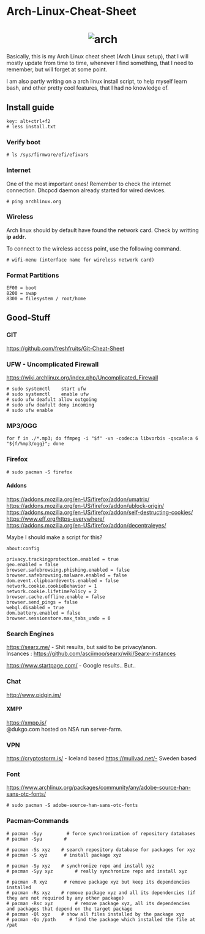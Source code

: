 # Arch-Linux-Cheat-Sheet

<h1 align="center">
	<img src="https://www.archlinux.org/static/logos/archlinux-logo-dark-90dpi.ebdee92a15b3.png" alt="arch">
</h1>

Basically, this is my Arch Linux cheat sheet (Arch Linux setup), that I will mostly update from time to time, whenever I find something, that I need to remember, but will forget at some point. 

I am also partly writing on a arch linux install script, to help myself learn bash, and other pretty cool features, that I had no knowledge of. 

## Install guide
```
key: alt+ctrl+f2
# less install.txt
```

###  Verify boot
```
# ls /sys/firmware/efi/efivars
```

###  Internet
One of the most important ones! Remember to check the internet connection. Dhcpcd daemon already started for wired devices.

```
# ping archlinux.org
``` 
### Wireless
Arch linux should by default have found the network card. Check by writting **ip addr**.

To connect to the wireless access point, use the following command.
```
# wifi-menu (interface name for wireless network card)
```

### Format Partitions
```
EF00 = boot
8200 = swap
8300 = filesystem / root/home
```
## Good-Stuff

### GIT
https://github.com/freshfruits/Git-Cheat-Sheet

### UFW - Uncomplicated Firewall
https://wiki.archlinux.org/index.php/Uncomplicated_Firewall
```
# sudo systemctl	start ufw
# sudo systemctl	enable ufw
# sudo ufw deafult allow outgoing
# sudo ufw deafult deny incoming
# sudo ufw enable
```

### MP3/OGG
```
for f in ./*.mp3; do ffmpeg -i "$f" -vn -codec:a libvorbis -qscale:a 6 "${f/%mp3/ogg}"; done
```
### Firefox
```
# sudo pacman -S firefox
```

#### Addons
https://addons.mozilla.org/en-US/firefox/addon/umatrix/ <br>
https://addons.mozilla.org/en-US/firefox/addon/ublock-origin/ <br> 
https://addons.mozilla.org/en-US/firefox/addon/self-destructing-cookies/ <br>
https://www.eff.org/https-everywhere/ <br>
https://addons.mozilla.org/en-US/firefox/addon/decentraleyes/ <br>

Maybe I should make a script for this?
```
about:config

privacy.trackingprotection.enabled = true
geo.enabled = false
browser.safebrowsing.phishing.enabled = false
browser.safebrowsing.malware.enabled = false
dom.event.clipboardevents.enabled = false
network.cookie.cookieBehavior = 1
network.cookie.lifetimePolicy = 2
browser.cache.offline.enable = false
browser.send_pings = false
webgl.disabled = true
dom.battery.enabled = false
browser.sessionstore.max_tabs_undo = 0
```
### Search Engines
https://searx.me/ - Shit results, but said to be privacy/anon. <br>
Insances : https://github.com/asciimoo/searx/wiki/Searx-instances

https://www.startpage.com/ - Google results.. But..

### Chat
http://www.pidgin.im/

#### XMPP
https://xmpp.is/  <br>
@dukgo.com hosted on NSA run server-farm. 

### VPN
https://cryptostorm.is/ - Iceland based
https://mullvad.net/- Sweden based

### Font
https://www.archlinux.org/packages/community/any/adobe-source-han-sans-otc-fonts/

`# sudo pacman -S adobe-source-han-sans-otc-fonts `

### Pacman-Commands

```
# pacman -Syy      	  # force synchronization of repository databases
# pacman -Syu		 # 

# pacman -Ss xyz   	# search repository database for packages for xyz
# pacman -S xyz    	 # install package xyz

# pacman -Sy xyz   	# synchronize repo and install xyz
# pacman -Syy xyz        # really synchronize repo and install xyz

# pacman -R xyz    	 # remove package xyz but keep its dependencies installed
# pacman -Rs xyz   	# remove package xyz and all its dependencies (if they are not required by any other package)
# pacman -Rsc xyz        # remove package xyz, all its dependencies and packages that depend on the target package
# pacman -Ql xyz   	# show all files installed by the package xyz
# pacman -Qo /path     # find the package which installed the file at /pat
```

